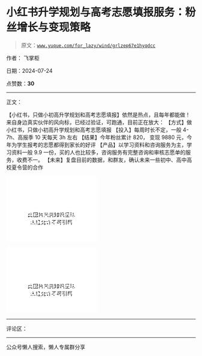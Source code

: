 # 小红书升学规划与高考志愿填报服务：粉丝增长与变现策略

> 原文：[`www.yuque.com/for_lazy/wind/grlzep67e1hyqdcc`](https://www.yuque.com/for_lazy/wind/grlzep67e1hyqdcc)

作者： 飞掌柜

日期：2024-07-24

点赞数：**30**

* * *

正文：

【小红书，只做小初高升学规划和高考志愿填报】依然是热点，且每年都能做！ 来自身边真实伙伴的风向标，已经过验证，可跑通，目前正在放大：
【方式】做小红书，只做小初高升学规划和高考志愿填报 【投入】每周时长不定，一般 4-7h、高报季 10 天每天 3h 左右 【结果】今年粉丝累计 820，
变现 9880 元，今年为学生报考的志愿都得到家长的好评
【产品】以学习资料和咨询服务为主，学习资料一般 9.9 一份，买的人也比较多，咨询服务有完整咨询和审核志愿单的服务，收费不一。
【未来】复盘目前的数据，和群友，确认未来一些初中、高中高校夏令营的合作

![](img/e5c49e26de729abd9d2b60a37474bd6f.png "None")

![](img/cc77cef112ae47bab24f5b4f6c133080.png "None")

* * *

评论区：

* * *

公众号懒人搜索，懒人专属群分享
